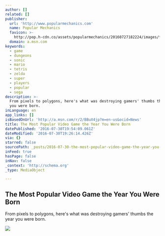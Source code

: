 ```yaml
---
author: []
related: []
publisher:
  url: 'http://www.popularmechanics.com'
  name: Popular Mechanics
  favicon: >-
    http://pop.h-cdn.co/assets/popularmechanics/20160727182224/images/favicon.ico
  domain: a.msn.com
keywords:
  - game
  - dungeons
  - sonic
  - mario
  - tetris
  - zelda
  - super
  - players
  - popular
  - sega
description: >-
  From pixels to polygons, here's what was destroying gamers' thumbs the year
  you were born.
inLanguage: en
app_links: []
isBasedOnUrl: 'http://a.msn.com/r/2/BBuX4jp?m=en-us&ocid=News'
title: The Most Popular Video Game the Year You Were Born
datePublished: '2016-07-30T19:54:09.061Z'
dateModified: '2016-07-30T19:26:14.426Z'
via: {}
starred: false
sourcePath: _posts/2016-07-30-the-most-popular-video-game-the-year-you-were-born.md
inFeed: true
hasPage: false
inNav: false
_context: 'http://schema.org'
_type: MediaObject

---
```

<article style=""><h1>The Most Popular Video Game the Year You Were Born</h1><p>From pixels to polygons, here's what was destroying gamers' thumbs the year you were born.</p><img src="http://pop.h-cdn.co/assets/16/29/1469197990-supermario3.jpg" /></article>